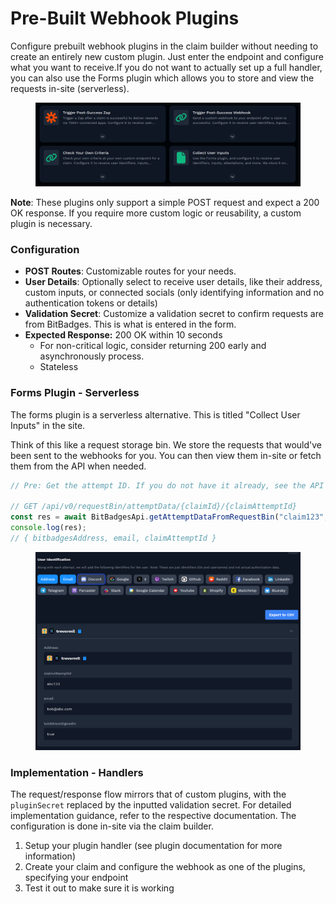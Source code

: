 # Pre-Built Webhook Plugins

Configure prebuilt webhook plugins in the claim builder without needing to create an entirely new custom plugin. Just enter the endpoint and configure what you want to receive.If you do not want to actually set up a full handler, you can also use the Forms plugin which allows you to store and view the requests in-site (serverless).

<figure><img src="../../../../.gitbook/assets/image (6) (1) (1).png" alt=""><figcaption></figcaption></figure>

**Note**: These plugins only support a simple POST request and expect a 200 OK response. If you require more custom logic or reusability, a custom plugin is necessary.

### Configuration

* **POST Routes**: Customizable routes for your needs.
* **User Details**: Optionally select to receive user details, like their address, custom inputs, or connected socials (only identifying information and no authentication tokens or details)
* **Validation Secret**: Customize a validation secret to confirm requests are from BitBadges. This is what is entered in the form.
* **Expected Response:** 200 OK within 10 seconds
  * For non-critical logic, consider returning 200 early and asynchronously process.
  * Stateless

### Forms Plugin  - Serverless

The forms plugin is a serverless alternative. This is titled "Collect User Inputs" in the site.

Think of this like a request storage bin. We store the requests that would've been sent to the webhooks for you. You can then view them in-site or fetch them from the API when needed.

```typescript
// Pre: Get the attempt ID. If you do not have it already, see the API reference endpoints

// GET /api/v0/requestBin/attemptData/{claimId}/{claimAttemptId}
const res = await BitBadgesApi.getAttemptDataFromRequestBin("claim123", "attempt123", { ... });
console.log(res);
// { bitbadgesAddress, email, claimAttemptId } 
```

<figure><img src="../../../../.gitbook/assets/image (1) (1) (1) (1) (1) (1) (1).png" alt=""><figcaption></figcaption></figure>

### Implementation - Handlers

The request/response flow mirrors that of custom plugins, with the `pluginSecret` replaced by the inputted validation secret. For detailed implementation guidance, refer to the respective documentation. The configuration is done in-site via the claim builder.

1. Setup your plugin handler (see plugin documentation for more information)
2. Create your claim and configure the webhook as one of the plugins, specifying your endpoint
3. Test it out to make sure it is working
